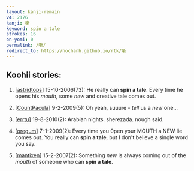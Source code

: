 ```yaml
---
layout: kanji-remain
v4: 2176
kanji: 噺
keyword: spin a tale
strokes: 16
on-yomi: 0
permalink: /噺/
redirect_to: https://hochanh.github.io/rtk/噺
---
```


## Koohii stories: 

1) [<a href="http://kanji.koohii.com/profile/astridtops">astridtops</a>] 15-10-2006(73): He really can<strong> spin a tale</strong>. Every time he opens his <em>mouth</em>, some <em>new</em> and creative tale comes out.

2) [<a href="http://kanji.koohii.com/profile/CountPacula">CountPacula</a>] 9-2-2009(5): Oh yeah, suuure - <em>tell</em> us a <em>new</em> one...

3) [<a href="http://kanji.koohii.com/profile/errtu">errtu</a>] 19-8-2010(2): Arabian nights. sherezada. nough said.

4) [<a href="http://kanji.koohii.com/profile/oregum">oregum</a>] 7-1-2009(2): Every time you 0pen your MOUTH a NEW lie comes out. You really can<strong> spin a tale</strong>, but I don&#039;t believe a single word you say.

5) [<a href="http://kanji.koohii.com/profile/mantixen">mantixen</a>] 15-2-2007(2): Something <em>new</em> is always coming out of the <em>mouth</em> of someone who can<strong> spin a tale</strong>.

